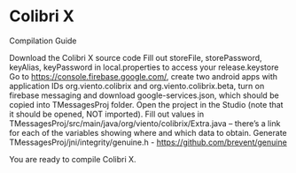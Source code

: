 # Colibri X

Compilation Guide

Download the Colibri X source code
Fill out storeFile, storePassword, keyAlias, keyPassword in local.properties to access your release.keystore
Go to https://console.firebase.google.com/, create two android apps with application IDs org.viento.colibrix and org.viento.colibrix.beta, turn on firebase messaging and download google-services.json, which should be copied into TMessagesProj folder.
Open the project in the Studio (note that it should be opened, NOT imported).
Fill out values in TMessagesProj/src/main/java/org/viento/colibrix/Extra.java – there’s a link for each of the variables showing where and which data to obtain.
Generate TMessagesProj/jni/integrity/genuine.h - https://github.com/brevent/genuine

You are ready to compile Colibri X.